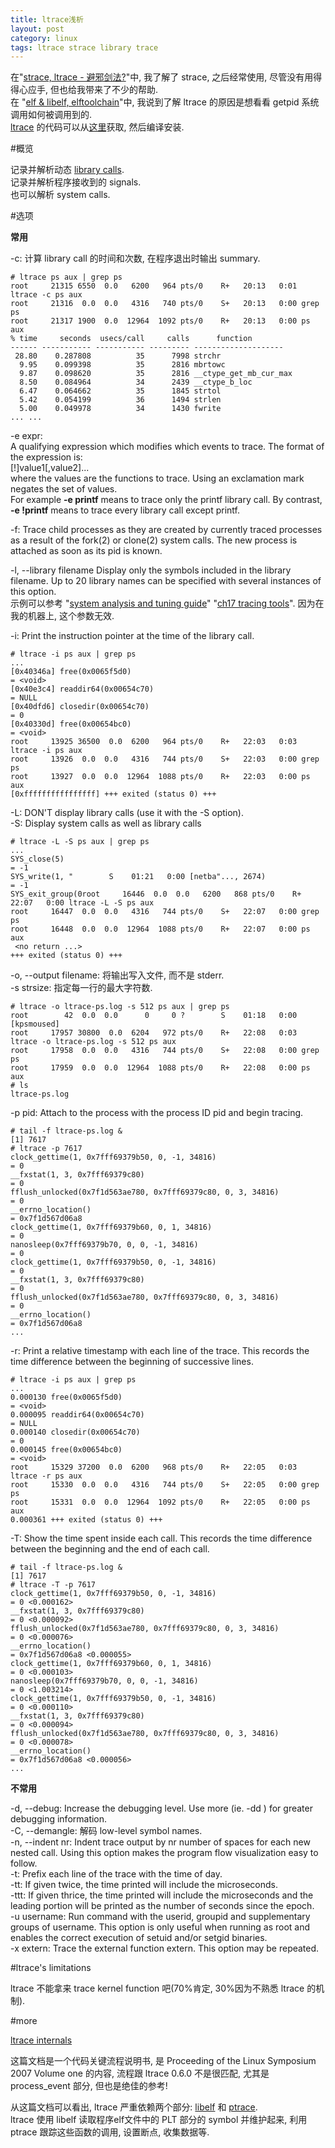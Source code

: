 ```yaml
---
title: ltrace浅析
layout: post
category: linux
tags: ltrace strace library trace
---
```


在"[strace, ltrace - 避邪剑法?](http://xanpeng.github.com/2012/04/12/strace/)"中, 我了解了 strace, 之后经常使用, 尽管没有用得得心应手, 但也给我带来了不少的帮助.  
在 "[elf & libelf, elftoolchain](http://xanpeng.github.com/2012/05/17/elf-libelf/)"中, 我说到了解 ltrace 的原因是想看看 getpid 系统调用如何被调用到的.  
[ltrace](http://linux.die.net/man/1/ltrace) 的代码可以从[这里](http://ltrace.org/)获取, 然后编译安装.

#概览

记录并解析动态 [library calls](http://unix.stackexchange.com/questions/6931/what-is-the-difference-between-a-library-call-and-a-system-call-in-linux "difference between a Library call and a System call").  
记录并解析程序接收到的 signals.  
也可以解析 system calls.  

#选项

**常用**

-c: 计算 library call 的时间和次数, 在程序退出时输出 summary.

    # ltrace ps aux | grep ps
    root     21315 6550  0.0   6200   964 pts/0    R+   20:13   0:01 ltrace -c ps aux
    root     21316  0.0  0.0   4316   740 pts/0    S+   20:13   0:00 grep ps
    root     21317 1900  0.0  12964  1092 pts/0    R+   20:13   0:00 ps aux
    % time     seconds  usecs/call     calls      function
    ------ ----------- ----------- --------- --------------------
     28.80    0.287808          35      7998 strchr
      9.95    0.099398          35      2816 mbrtowc
      9.87    0.098620          35      2816 __ctype_get_mb_cur_max
      8.50    0.084964          34      2439 __ctype_b_loc
      6.47    0.064662          35      1845 strtol
      5.42    0.054199          36      1494 strlen
      5.00    0.049978          34      1430 fwrite
    ... ...

-e expr:  
A qualifying expression which modifies which events to trace. The format of the expression is:  
[!]value1[,value2]...  
where the values are the functions to trace. Using an exclamation mark negates the set of values.  
For example **-e printf** means to trace only the printf library call. By contrast, **-e !printf** means to trace every library call except printf.

-f: Trace child processes as they are created by currently traced processes as a result of the fork(2) or clone(2) system calls. The new process is attached as soon as its pid is known.

-l, --library filename
Display only the symbols included in the library filename. Up to 20 library names can be specified with several instances of this option.  
示例可以参考 "[system analysis and tuning guide](http://doc.opensuse.org/products/draft/SLES/SLES-tuning_sd_draft/book.sle.tuning.html)" "[ch17 tracing tools](http://doc.opensuse.org/products/draft/SLES/SLES-tuning_sd_draft/cha.tuning.tracing.html#sec.tuning.tracing.ltrace)". 因为在我的机器上, 这个参数无效.

-i: Print the instruction pointer at the time of the library call.

    # ltrace -i ps aux | grep ps
    ...
    [0x40346a] free(0x0065f5d0)                                                    = <void>
    [0x40e3c4] readdir64(0x00654c70)                                               = NULL
    [0x40dfd6] closedir(0x00654c70)                                                = 0
    [0x40330d] free(0x00654bc0)                                                    = <void>
    root     13925 36500  0.0  6200   964 pts/0    R+   22:03   0:03 ltrace -i ps aux
    root     13926  0.0  0.0   4316   744 pts/0    S+   22:03   0:00 grep ps
    root     13927  0.0  0.0  12964  1088 pts/0    R+   22:03   0:00 ps aux
    [0xffffffffffffffff] +++ exited (status 0) +++

-L: DON'T display library calls (use it with the -S option).  
-S: Display system calls as well as library calls  

    # ltrace -L -S ps aux | grep ps
    ...
    SYS_close(5)                                                                   = -1
    SYS_write(1, "        S    01:21   0:00 [netba"..., 2674)                      = -1
    SYS_exit_group(0root     16446  0.0  0.0   6200   868 pts/0    R+   22:07   0:00 ltrace -L -S ps aux
    root     16447  0.0  0.0   4316   744 pts/0    S+   22:07   0:00 grep ps
    root     16448  0.0  0.0  12964  1088 pts/0    R+   22:07   0:00 ps aux
     <no return ...>
    +++ exited (status 0) +++

-o, --output filename: 将输出写入文件, 而不是 stderr.  
-s strsize: 指定每一行的最大字符数.

    # ltrace -o ltrace-ps.log -s 512 ps aux | grep ps
    root        42  0.0  0.0      0     0 ?        S    01:18   0:00 [kpsmoused]
    root     17957 30800  0.0  6204   972 pts/0    R+   22:08   0:03 ltrace -o ltrace-ps.log -s 512 ps aux
    root     17958  0.0  0.0   4316   744 pts/0    S+   22:08   0:00 grep ps
    root     17959  0.0  0.0  12964  1088 pts/0    R+   22:08   0:00 ps aux  
    # ls
    ltrace-ps.log

-p pid: Attach to the process with the process ID pid and begin tracing.  

    # tail -f ltrace-ps.log &
    [1] 7617
    # ltrace -p 7617
    clock_gettime(1, 0x7fff69379b50, 0, -1, 34816)                                 = 0
    __fxstat(1, 3, 0x7fff69379c80)                                                 = 0
    fflush_unlocked(0x7f1d563ae780, 0x7fff69379c80, 0, 3, 34816)                   = 0
    __errno_location()                                                             = 0x7f1d567d06a8
    clock_gettime(1, 0x7fff69379b60, 0, 1, 34816)                                  = 0
    nanosleep(0x7fff69379b70, 0, 0, -1, 34816)                                     = 0
    clock_gettime(1, 0x7fff69379b50, 0, -1, 34816)                                 = 0
    __fxstat(1, 3, 0x7fff69379c80)                                                 = 0
    fflush_unlocked(0x7f1d563ae780, 0x7fff69379c80, 0, 3, 34816)                   = 0
    __errno_location()                                                             = 0x7f1d567d06a8
    ...

-r: Print a relative timestamp with each line of the trace. This records the time difference between the beginning of successive lines.

    # ltrace -i ps aux | grep ps
    ...
    0.000130 free(0x0065f5d0)                                                    = <void>
    0.000095 readdir64(0x00654c70)                                               = NULL
    0.000140 closedir(0x00654c70)                                                = 0
    0.000145 free(0x00654bc0)                                                    = <void>
    root     15329 37200  0.0  6200   968 pts/0    R+   22:05   0:03 ltrace -r ps aux
    root     15330  0.0  0.0   4316   744 pts/0    S+   22:05   0:00 grep ps
    root     15331  0.0  0.0  12964  1092 pts/0    R+   22:05   0:00 ps aux
    0.000361 +++ exited (status 0) +++

-T: Show the time spent inside each call. This records the time difference between the beginning and the end of each call.
    
    # tail -f ltrace-ps.log &
    [1] 7617
    # ltrace -T -p 7617
    clock_gettime(1, 0x7fff69379b50, 0, -1, 34816)                                 = 0 <0.000162>
    __fxstat(1, 3, 0x7fff69379c80)                                                 = 0 <0.000092>
    fflush_unlocked(0x7f1d563ae780, 0x7fff69379c80, 0, 3, 34816)                   = 0 <0.000076>
    __errno_location()                                                             = 0x7f1d567d06a8 <0.000055>
    clock_gettime(1, 0x7fff69379b60, 0, 1, 34816)                                  = 0 <0.000103>
    nanosleep(0x7fff69379b70, 0, 0, -1, 34816)                                     = 0 <1.003214>
    clock_gettime(1, 0x7fff69379b50, 0, -1, 34816)                                 = 0 <0.000110>
    __fxstat(1, 3, 0x7fff69379c80)                                                 = 0 <0.000094>
    fflush_unlocked(0x7f1d563ae780, 0x7fff69379c80, 0, 3, 34816)                   = 0 <0.000078>
    __errno_location()                                                             = 0x7f1d567d06a8 <0.000056>
    ...

**不常用**

-d, --debug: Increase the debugging level. Use more (ie. -dd ) for greater debugging information.  
-C, --demangle: 解码 low-level symbol names.  
-n, --indent nr: Indent trace output by nr number of spaces for each new nested call. Using this option makes the program flow visualization easy to follow.  
-t: Prefix each line of the trace with the time of day.  
-tt: If given twice, the time printed will include the microseconds.  
-ttt: If given thrice, the time printed will include the microseconds and the leading portion will be printed as the number of seconds since the epoch.  
-u username: Run command with the userid, groupid and supplementary groups of username. This option is only useful when running as root and enables the correct execution of setuid and/or setgid binaries.  
-x extern: Trace the external function extern. This option may be repeated.  

#ltrace's limitations

ltrace 不能拿来 trace kernel function 吧(70%肯定, 30%因为不熟悉 ltrace 的机制).

#more

[ltrace internals](http://www.kernel.org/doc/ols/2007/ols2007v1-pages-41-52.pdf)

这篇文档是一个代码关键流程说明书, 是 Proceeding of the Linux Symposium 2007 Volume one 的内容, 流程跟 ltrace 0.6.0 不是很匹配, 尤其是 process_event 部分, 但也是绝佳的参考!

从这篇文档可以看出, ltrace 严重依赖两个部分: [libelf](http://xanpeng.github.com/2012/05/17/elf-libelf/) 和 [ptrace](http://xanpeng.github.com/2012/05/06/gdb/).  
ltrace 使用 libelf 读取程序elf文件中的 PLT 部分的 symbol 并维护起来, 利用 ptrace 跟踪这些函数的调用, 设置断点, 收集数据等.